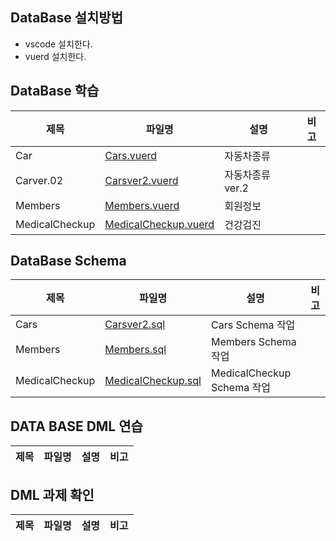 ## DataBase 설치방법
- vscode 설치한다.
- vuerd 설치한다.

## DataBase 학습
|제목|파일명|설명|비고|
|---|---|---|---|
|Car|[Cars.vuerd](./Cars.vuerd)|자동차종류||
|Carver.02|[Carsver2.vuerd](./Carsver2.vuerd)|자동차종류 ver.2||
|Members|[Members.vuerd](./Members.vuerd)|회원정보||
|MedicalCheckup|[MedicalCheckup.vuerd](./MedicalCheckup.vuerd)|건강검진||

## DataBase Schema
|제목|파일명|설명|비고|
|---|---|---|---|
|Cars|[Carsver2.sql](./SQL/Carsver2.sql)|Cars Schema 작업||
|Members|[Members.sql](./SQL/Members.sql)|Members Schema 작업||
|MedicalCheckup|[MedicalCheckup.sql](./SQL/MEDICALCHECKUP.sql)|MedicalCheckup Schema 작업||


## DATA BASE DML 연습
|제목|파일명|설명|비고|
|---|---|---|---|


## DML 과제 확인
|제목|파일명|설명|비고|
|---|---|---|---|